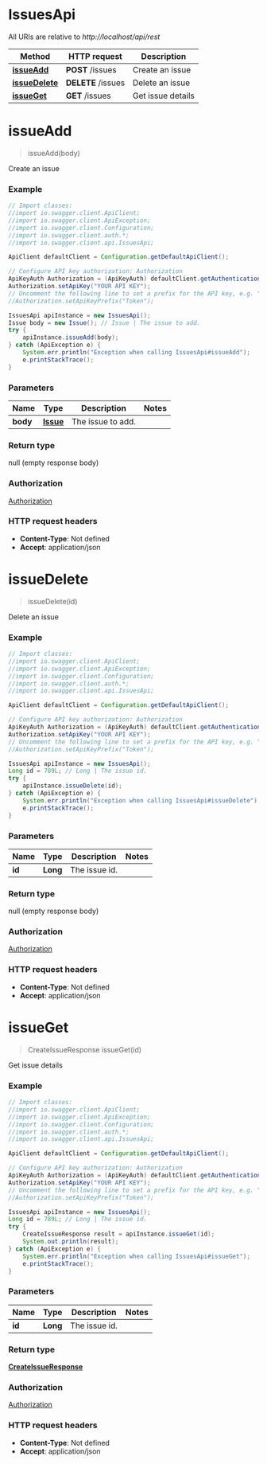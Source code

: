 # IssuesApi

All URIs are relative to *http://localhost/api/rest*

Method | HTTP request | Description
------------- | ------------- | -------------
[**issueAdd**](IssuesApi.md#issueAdd) | **POST** /issues | Create an issue
[**issueDelete**](IssuesApi.md#issueDelete) | **DELETE** /issues | Delete an issue
[**issueGet**](IssuesApi.md#issueGet) | **GET** /issues | Get issue details


<a name="issueAdd"></a>
# **issueAdd**
> issueAdd(body)

Create an issue

### Example
```java
// Import classes:
//import io.swagger.client.ApiClient;
//import io.swagger.client.ApiException;
//import io.swagger.client.Configuration;
//import io.swagger.client.auth.*;
//import io.swagger.client.api.IssuesApi;

ApiClient defaultClient = Configuration.getDefaultApiClient();

// Configure API key authorization: Authorization
ApiKeyAuth Authorization = (ApiKeyAuth) defaultClient.getAuthentication("Authorization");
Authorization.setApiKey("YOUR API KEY");
// Uncomment the following line to set a prefix for the API key, e.g. "Token" (defaults to null)
//Authorization.setApiKeyPrefix("Token");

IssuesApi apiInstance = new IssuesApi();
Issue body = new Issue(); // Issue | The issue to add.
try {
    apiInstance.issueAdd(body);
} catch (ApiException e) {
    System.err.println("Exception when calling IssuesApi#issueAdd");
    e.printStackTrace();
}
```

### Parameters

Name | Type | Description  | Notes
------------- | ------------- | ------------- | -------------
 **body** | [**Issue**](Issue.md)| The issue to add. |

### Return type

null (empty response body)

### Authorization

[Authorization](../README.md#Authorization)

### HTTP request headers

 - **Content-Type**: Not defined
 - **Accept**: application/json

<a name="issueDelete"></a>
# **issueDelete**
> issueDelete(id)

Delete an issue

### Example
```java
// Import classes:
//import io.swagger.client.ApiClient;
//import io.swagger.client.ApiException;
//import io.swagger.client.Configuration;
//import io.swagger.client.auth.*;
//import io.swagger.client.api.IssuesApi;

ApiClient defaultClient = Configuration.getDefaultApiClient();

// Configure API key authorization: Authorization
ApiKeyAuth Authorization = (ApiKeyAuth) defaultClient.getAuthentication("Authorization");
Authorization.setApiKey("YOUR API KEY");
// Uncomment the following line to set a prefix for the API key, e.g. "Token" (defaults to null)
//Authorization.setApiKeyPrefix("Token");

IssuesApi apiInstance = new IssuesApi();
Long id = 789L; // Long | The issue id.
try {
    apiInstance.issueDelete(id);
} catch (ApiException e) {
    System.err.println("Exception when calling IssuesApi#issueDelete");
    e.printStackTrace();
}
```

### Parameters

Name | Type | Description  | Notes
------------- | ------------- | ------------- | -------------
 **id** | **Long**| The issue id. |

### Return type

null (empty response body)

### Authorization

[Authorization](../README.md#Authorization)

### HTTP request headers

 - **Content-Type**: Not defined
 - **Accept**: application/json

<a name="issueGet"></a>
# **issueGet**
> CreateIssueResponse issueGet(id)

Get issue details

### Example
```java
// Import classes:
//import io.swagger.client.ApiClient;
//import io.swagger.client.ApiException;
//import io.swagger.client.Configuration;
//import io.swagger.client.auth.*;
//import io.swagger.client.api.IssuesApi;

ApiClient defaultClient = Configuration.getDefaultApiClient();

// Configure API key authorization: Authorization
ApiKeyAuth Authorization = (ApiKeyAuth) defaultClient.getAuthentication("Authorization");
Authorization.setApiKey("YOUR API KEY");
// Uncomment the following line to set a prefix for the API key, e.g. "Token" (defaults to null)
//Authorization.setApiKeyPrefix("Token");

IssuesApi apiInstance = new IssuesApi();
Long id = 789L; // Long | The issue id.
try {
    CreateIssueResponse result = apiInstance.issueGet(id);
    System.out.println(result);
} catch (ApiException e) {
    System.err.println("Exception when calling IssuesApi#issueGet");
    e.printStackTrace();
}
```

### Parameters

Name | Type | Description  | Notes
------------- | ------------- | ------------- | -------------
 **id** | **Long**| The issue id. |

### Return type

[**CreateIssueResponse**](CreateIssueResponse.md)

### Authorization

[Authorization](../README.md#Authorization)

### HTTP request headers

 - **Content-Type**: Not defined
 - **Accept**: application/json

